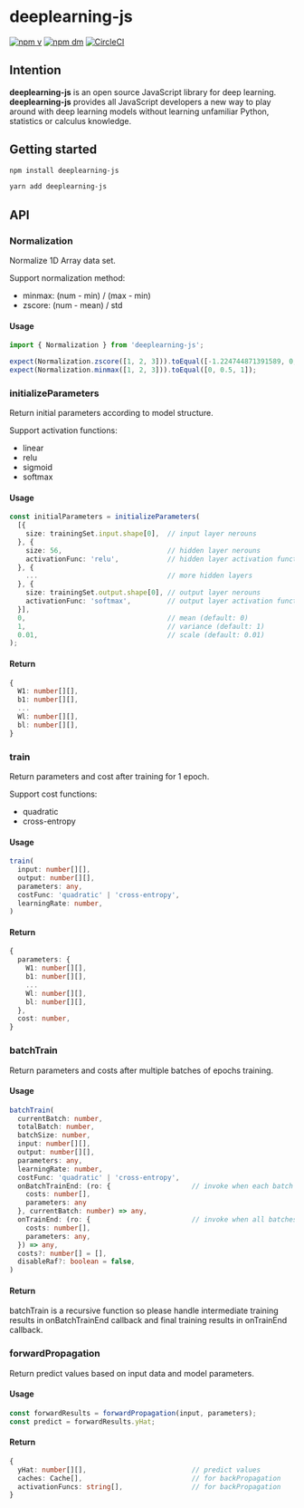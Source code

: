 # deeplearning-js
[![npm v](https://img.shields.io/npm/v/deeplearning-js.svg)](https://www.npmjs.com/package/deeplearning-js)
[![npm dm](https://img.shields.io/npm/dm/deeplearning-js.svg)](https://www.npmjs.com/package/deeplearning-js)
[![CircleCI](https://circleci.com/gh/AlanWei/deeplearning-js.svg?style=shield)](https://circleci.com/gh/AlanWei/deeplearning-js)
<a id="intention"></a>
## Intention
**deeplearning-js** is an open source JavaScript library for deep learning. **deeplearning-js** provides all JavaScript developers a new way to play around with deep learning models without learning unfamiliar Python, statistics or calculus knowledge.

<a id="gettingstarted"></a>
## Getting started
~~~~bash
npm install deeplearning-js
~~~~

~~~~bash
yarn add deeplearning-js
~~~~

<a id="api"></a>
## API
<a id="normalization"></a>
### Normalization
Normalize 1D Array data set.

Support normalization method:

* minmax: (num - min) / (max - min)
* zscore: (num - mean) / std

#### Usage
~~~~typescript
import { Normalization } from 'deeplearning-js';

expect(Normalization.zscore([1, 2, 3])).toEqual([-1.224744871391589, 0, 1.224744871391589]);
expect(Normalization.minmax([1, 2, 3])).toEqual([0, 0.5, 1]);
~~~~

<a id="initializeparameters"></a>
### initializeParameters
Return initial parameters according to model structure.

Support activation functions:

* linear
* relu
* sigmoid
* softmax

#### Usage
~~~~typescript
const initialParameters = initializeParameters(
  [{
    size: trainingSet.input.shape[0],  // input layer nerouns
  }, {
    size: 56,                          // hidden layer nerouns
    activationFunc: 'relu',            // hidden layer activation function
  }, {
    ...                                // more hidden layers
  }, {
    size: trainingSet.output.shape[0], // output layer nerouns
    activationFunc: 'softmax',         // output layer activation function
  }],
  0,                                   // mean (default: 0)
  1,                                   // variance (default: 1)
  0.01,                                // scale (default: 0.01)
);
~~~~

#### Return
~~~~typescript
{
  W1: number[][],
  b1: number[][],
  ...
  Wl: number[][],
  bl: number[][],
}
~~~~

<a id="train"></a>
### train
Return parameters and cost after training for 1 epoch.

Support cost functions:

* quadratic
* cross-entropy

#### Usage
~~~~typescript
train(
  input: number[][],
  output: number[][],
  parameters: any,
  costFunc: 'quadratic' | 'cross-entropy',
  learningRate: number,
)
~~~~

#### Return
~~~~typescript
{
  parameters: {
    W1: number[][],
    b1: number[][],
    ...
    Wl: number[][],
    bl: number[][],
  },
  cost: number,
}
~~~~

<a id="batchtrain"></a>
### batchTrain
Return parameters and costs after multiple batches of epochs training.

#### Usage
~~~~typescript
batchTrain(
  currentBatch: number,
  totalBatch: number,
  batchSize: number,
  input: number[][],
  output: number[][],
  parameters: any,
  learningRate: number,
  costFunc: 'quadratic' | 'cross-entropy',
  onBatchTrainEnd: (ro: {                    // invoke when each batch training ends
    costs: number[],
    parameters: any
  }, currentBatch: number) => any,
  onTrainEnd: (ro: {                         // invoke when all batches training ends
    costs: number[],
    parameters: any,
  }) => any,
  costs?: number[] = [],
  disableRaf?: boolean = false,
)
~~~~

#### Return
batchTrain is a recursive function so please handle intermediate training results in onBatchTrainEnd callback and final training results in onTrainEnd callback.

<a id="forwardpropagation"></a>
### forwardPropagation
Return predict values based on input data and model parameters.

#### Usage
~~~~typescript
const forwardResults = forwardPropagation(input, parameters);
const predict = forwardResults.yHat;
~~~~

#### Return
~~~~typescript
{
  yHat: number[][],                          // predict values
  caches: Cache[],                           // for backPropagation
  activationFuncs: string[],                 // for backPropagation
}
~~~~